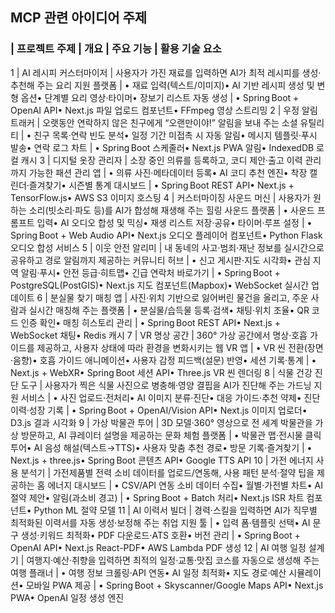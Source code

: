 ## MCP 관련 아이디어 주제

### | 프로젝트 주제 | 개요 | 주요 기능 | 활용 기술 요소

1 | AI 레시피 커스터마이저 | 사용자가 가진 재료를 입력하면 AI가 최적 레시피를 생성·추천해 주는 요리 지원 플랫폼 | • 재료 입력(텍스트/이미지)• AI 기반 레시피 생성 및 변형 옵션• 단계별 요리 영상·타이머• 장보기 리스트 자동 생성 | • Spring Boot + OpenAI API• Next.js 파일 업로드 컴포넌트• FFmpeg 영상 스트리밍
2 | 우정 알림 트래커 | 오랫동안 연락하지 않은 친구에게 “오랜만이야!” 알림을 보내 주는 소셜 유틸리티 | • 친구 목록·연락 빈도 분석• 일정 기간 미접촉 시 자동 알림• 메시지 템플릿·푸시 발송• 연락 로그 차트 | • Spring Boot 스케줄러• Next.js PWA 알림• IndexedDB 로컬 캐시
3 | 디지털 옷장 관리자 | 소장 중인 의류를 등록하고, 코디 제안·출고 이력 관리까지 가능한 패션 관리 앱 | • 의류 사진·메타데이터 등록• AI 코디 추천 엔진• 착장 캘린더·즐겨찾기• 시즌별 통계 대시보드 | • Spring Boot REST API• Next.js + TensorFlow.js• AWS S3 이미지 호스팅
4 | 커스터마이징 사운드 머신 | 사용자가 원하는 소리(빗소리·파도 등)를 AI가 합성해 재생해 주는 힐링 사운드 플랫폼 | • 사운드 프롬프트 입력• AI 오디오 합성 및 믹싱• 재생 리스트 저장·공유• 타이머·루프 설정 | • Spring Boot + Web Audio API• Next.js 오디오 플레이어 컴포넌트• Python Flask 오디오 합성 서비스
5 | 이웃 안전 알리미 | 내 동네의 사고·범죄·재난 정보를 실시간으로 공유하고 경로 알림까지 제공하는 커뮤니티 허브 | • 신고 게시판·지도 시각화• 관심 지역 알림·푸시• 안전 등급·히트맵• 긴급 연락처 바로가기 | • Spring Boot + PostgreSQL(PostGIS)• Next.js 지도 컴포넌트(Mapbox)• WebSocket 실시간 업데이트
6 | 분실물 찾기 매칭 앱 | 사진·위치 기반으로 잃어버린 물건을 올리고, 주운 사람과 실시간 매칭해 주는 플랫폼 | • 분실물/습득물 등록·검색• 채팅·위치 조율• QR 코드 인증 확인• 매칭 히스토리 관리 | • Spring Boot REST API• Next.js + WebSocket 채팅• Redis 캐시
7 | VR 명상 공간 | 360° 가상 공간에서 명상·호흡 가이드를 제공하고, 사용자 상태에 따라 환경을 변화시키는 웹 VR 앱 | • VR 씬 전환(장면·음향)• 호흡 가이드 애니메이션• 사용자 감정 피드백(설문) 반영• 세션 기록·통계 | • Next.js + WebXR• Spring Boot 세션 API• Three.js VR 씬 렌더링
8 | 식물 건강 진단 도구 | 사용자가 찍은 식물 사진으로 병충해·영양 결핍을 AI가 진단해 주는 가드닝 지원 서비스 | • 사진 업로드·전처리• AI 이미지 분류·진단• 대응 가이드·추천 약제• 진단 이력·성장 기록 | • Spring Boot + OpenAI/Vision API• Next.js 이미지 업로더• D3.js 결과 시각화
9 | 가상 박물관 투어 | 3D 모델·360° 영상으로 전 세계 박물관을 가상 방문하고, AI 큐레이터 설명을 제공하는 문화 체험 플랫폼 | • 박물관 맵·전시물 클릭 투어• AI 음성 해설(텍스트→TTS)• 사용자 맞춤 추천 경로• 방문 기록·즐겨찾기 | • Next.js + three.js• Spring Boot 콘텐츠 API• Google TTS API
10 | 가전 에너지 사용 분석기 | 가전제품별 전력 소비 데이터를 업로드/연동해, 사용 패턴 분석·절약 팁을 제공하는 홈 에너지 대시보드 | • CSV/API 연동 소비 데이터 수집• 월별·가전별 차트• AI 절약 제안• 알림(과소비 경고) | • Spring Boot + Batch 처리• Next.js ISR 차트 컴포넌트• Python ML 절약 모델
11 | AI 이력서 빌더 | 경력·스킬을 입력하면 AI가 직무별 최적화된 이력서를 자동 생성·보정해 주는 취업 지원 툴 | • 입력 폼·템플릿 선택• AI 문구 생성·키워드 최적화• PDF 다운로드·ATS 호환• 버전 관리 | • Spring Boot + OpenAI API• Next.js React-PDF• AWS Lambda PDF 생성
12 | AI 여행 일정 설계기 | 여행지·예산·취향을 입력하면 최적의 일정·교통·맛집 코스를 자동으로 생성해 주는 여행 플래너 | • 여행 정보 크롤링·API 연동• AI 일정 최적화• 지도 경로·예산 시뮬레이션• 모바일 PWA 제공 | • Spring Boot + Skyscanner/Google Maps API• Next.js PWA• OpenAI 일정 생성 엔진
